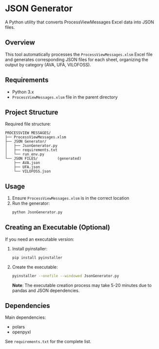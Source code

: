 # JSON Generator

A Python utility that converts ProcessViewMessages Excel data into JSON files.

## Overview

This tool automatically processes the `ProcessViewMessages.xlsm` Excel file and generates corresponding JSON files for each sheet, organizing the output by category (AVA, UFA, VILOFOSS).

## Requirements

- Python 3.x
- `ProcessViewMessages.xlsm` file in the parent directory

## Project Structure

Required file structure:
```
PROCESSVIEW MESSAGES/
├── ProcessViewMessages.xlsm
├── JSON Generator/
│   ├── JsonGenerator.py
│   ├── requirements.txt
│   └── run_env.py
└── JSON FILES/         (generated)
    ├── AVA.json
    ├── UFA.json
    └── VILOFOSS.json
```

## Usage

1. Ensure `ProcessViewMessages.xlsm` is in the correct location
2. Run the generator:
   ```bash
   python JsonGenerator.py
   ```

## Creating an Executable (Optional)

If you need an executable version:

1. Install pyinstaller:
   ```bash
   pip install pyinstaller
   ```

2. Create the executable:
   ```bash
   pyinstaller --onefile --windowed JsonGenerator.py
   ```

   **Note**: The executable creation process may take 5-20 minutes due to pandas and JSON dependencies.

## Dependencies

Main dependencies:
- polars
- openpyxl

See `requirements.txt` for the complete list.
